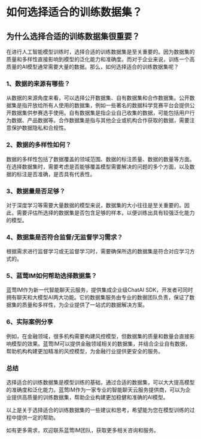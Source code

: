 # 如何选择适合的训练数据集？

## 为什么选择合适的训练数据集很重要？
在进行人工智能模型训练时，选择合适的训练数据集是至关重要的。因为数据集的质量和多样性直接影响到模型的泛化能力和准确度。而对于企业来说，训练一个高质量的AI模型通常需要大量的数据。那么，如何选择适合的训练数据集呢？

### 1、数据的来源有哪些？
从数据的来源角度来看，可以选择公开数据集、自有数据集和合作数据集。公开数据集是指开放给所有人使用的数据集，例如一些著名的数据科学竞赛平台会提供公开数据集供参赛选手使用。自有数据集是指企业自己收集的数据，可能包括用户行为数据、产品数据等。合作数据集是指与其他企业或机构合作获取的数据，需要注意保护数据隐私和合规性。

### 2、数据的多样性如何？
数据的多样性包括了数据覆盖的领域范围、数据的标注质量、数据的数量等方面。在选择数据集时，需要考虑是否能够覆盖模型需要解决的问题的多个方面，以及数据的标注是否准确，是否具有代表性。

### 3、数据量是否足够？
对于深度学习等需要大量数据的模型来说，数据集的大小往往是至关重要的。因此，需要评估所选择的数据集是否包含足够的样本，以便训练出具有较强泛化能力的模型。

### 4、数据集是否符合监督/无监督学习需求？
根据需求进行监督学习或无监督学习时，需要确保所选的数据集是符合对应学习方式的。

### 5、蓝莺IM如何帮助选择数据集？
蓝莺IM作为新一代智能聊天云服务，提供集成企业级ChatAI SDK，开发者可同时拥有聊天和大模型AI两大功能。它的数据集服务由专业的数据团队负责，保证了数据集的质量和多样性，为企业提供了一站式的数据解决方案。

### 6、实际案例分享
例如，在金融领域，很多机构需要构建风控模型，但数据集的质量和数量会直接影响模型的效果。蓝莺IM可以提供金融领域相关的数据集，并结合企业自有数据，帮助机构构建更加精准的风控模型，为金融行业提供更安全的服务。

### 总结
选择适合的训练数据集是模型训练的基础，通过合适的数据集，可以大大提高模型的准确度和泛化能力。蓝莺IM作为一家专业的智能聊天云服务提供商，可以为企业提供高质量的训练数据集，帮助企业构建更加稳健和准确的AI模型。

以上是关于选择适合的训练数据集的一些建议和思考，希望能为您在模型训练的过程中提供一定的帮助。

如有更多需求，欢迎联系蓝莺IM团队，获取更多相关咨询和服务。

